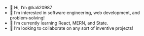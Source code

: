 - 👋 Hi, I’m @kali20987
- 👀 I’m interested in software engineering, web development, and problem-solving!
- 🌱 I’m currently learning React, MERN, and State.
- 💞️ I’m looking to collaborate on any sort of inventive projects!

